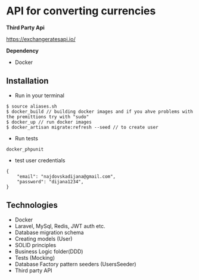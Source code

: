 # API for converting currencies

**Third Party Api** <br>

https://exchangeratesapi.io/

**Dependency** <br>
- Docker

## Installation
- Run in your terminal
```
$ source aliases.sh
$ docker_build // building docker images and if you ahve problems with the premittions try with "sudo"
$ docker_up // run docker images
$ docker_artisan migrate:refresh --seed // to create user
```
- Run tests 
```
docker_phpunit
```
- test user credentials
```
{
	"email": "najdovskadijana@gmail.com",
	"password": "dijana1234",
}
```

## Technologies
- Docker
- Laravel, MySql, Redis, JWT auth etc.
- Database migration schema
- Creating models (User)
- SOLID principles
- Business Logic folder(DDD)
<img src="https://bosnadev.com/wp-content/uploads/2015/03/repository_pattern.png" alt="">  <br> 
- Tests (Mocking)
- Database Factory pattern seeders (UsersSeeder)
- Third party API 
